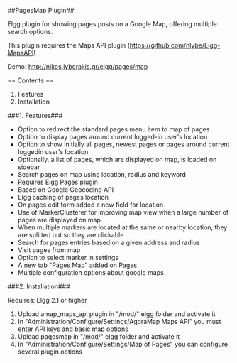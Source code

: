 ##PagesMap Plugin##

Elgg plugin for showing pages posts on a Google Map, offering multiple search options.

This plugin requires the Maps API plugin (https://github.com/nlybe/Elgg-MapsAPI)

Demo: http://nikos.lyberakis.gr/elgg/pages/map

== Contents ==

1. Features
2. Installation

###1. Features###

- Option to redirect the standard pages menu item to map of pages
- Option to display pages around current logged-in user's location
- Option to show initially all pages, newest pages or pages around current loggedin user's location
- Optionally, a list of pages, which are displayed on map, is loaded on sidebar
- Search pages on map using location, radius and keyword
- Requires Elgg Pages plugin
- Based on Google Geocoding API
- Elgg caching of pages location
- On pages edit form added a new field for location
- Use of MarkerClusterer for improving map view when a large number of pages are displayed on map
- When multiple markers are located at the same or nearby location, they are splitted out so they are clickable
- Search for pages entries based on a given address and radius
- Visit pages from map
- Option to select marker in settings
- A new tab "Pages Map" added on Pages
- Multiple configuration options about google maps

###2. Installation###

Requires: Elgg 2.1 or higher

1. Upload amap_maps_api plugin in "/mod/" elgg folder and activate it
2. In "Administration/Configure/Settings/AgoraMap Maps API" you must enter API keys and basic map options
3. Upload pagesmap in "/mod/" elgg folder and activate it
4. In "Administration/Configure/Settings/Map of Pages" you can configure several plugin options





